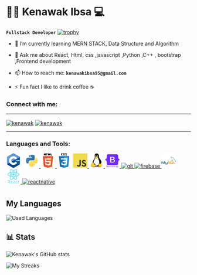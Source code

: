 ##

# 🏄‍♂️ Kenawak Ibsa 💻

**`Fullstack Developer`**
[![trophy](https://github-profile-trophy.vercel.app/?username=kenawak&theme=onedark)](https://github.com/ryo-ma/github-profile-trophy)
- 🌱 I’m currently learning MERN STACK, Data Structure and Algorithm

- 💬 Ask me about React, Html, css ,javascript ,Python ,C++ , bootstrap ,Frontend development

- 📫 How to reach me: **`kenawakibsa95@gmail.com`**

- ⚡ Fun fact I like to drink coffee ☕


### Connect with me:

---

<a href="https://linkedin.com/in/kenawak" target="blank"><img align="center" src="https://raw.githubusercontent.com/rahuldkjain/github-profile-readme-generator/master/src/images/icons/Social/linked-in-alt.svg" alt="kenawak" height="30" width="40" /></a>
<a href="https://t.me/Kenawak_Ibsa" target="blank">
<img align="center"  src="https://cdn-icons-png.flaticon.com/128/2111/2111644.png" alt="kenawak" height="40" width="39" >
</a>

---

### Languages and Tools:

<p align="left"> 
<a href="https://python.org" target="_blank" rel="noreferrer"><img src="https://raw.githubusercontent.com/devicons/devicon/master/icons/python/python-original.svg" alt="python" width="40" height="40"/> </a> <a href="https://reactjs.org/" target="_blank" rel="noreferrer"> </a>
<a href="https://cpp-lang.com" target="_blank" rel="noreferrer">
<img align="left" alt="C++" style="padding-right:10px;" src="https://raw.githubusercontent.com/devicons/devicon/master/icons/cplusplus/cplusplus-original.svg" alt="c++" width="40" height="40"/></a> 
<a href="https://www.w3.org/html/" target="_blank" rel="noreferrer"> <img src="https://raw.githubusercontent.com/devicons/devicon/master/icons/html5/html5-original-wordmark.svg" alt="html5" width="40" height="40"/> </a> 
<a href="https://www.w3schools.com/css/" target="_blank" rel="noreferrer"> <img src="https://raw.githubusercontent.com/devicons/devicon/master/icons/css3/css3-original-wordmark.svg" alt="css3" width="40" height="40"/></a> 
<a href="https://developer.mozilla.org/en-US/docs/Web/JavaScript" target="_blank" rel="noreferrer"> <img src="https://raw.githubusercontent.com/devicons/devicon/master/icons/javascript/javascript-original.svg" alt="javascript" width="40" height="40"/> </a> <a href="https://www.linux.org/" target="_blank" rel="noreferrer"> <img src="https://raw.githubusercontent.com/devicons/devicon/master/icons/linux/linux-original.svg" alt="linux" width="40" height="40"/> </a>
<a href="https://getbootstrap.com" target="_blank" rel="noreferrer"> <img src="https://raw.githubusercontent.com/devicons/devicon/master/icons/bootstrap/bootstrap-plain-wordmark.svg" alt="bootstrap" width="40" height="38"/> </a> 
 <a href="https://git-scm.com/" target="_blank" rel="noreferrer"> <img src="https://www.vectorlogo.zone/logos/git-scm/git-scm-icon.svg" alt="git" width="40" height="40"/> </a> 
 <a href="https://firebase.google.com/" target="_blank" rel="noreferrer"> <img src="https://www.vectorlogo.zone/logos/firebase/firebase-icon.svg" alt="firebase" width="40" height="40"/> </a> <a href="https://www.mysql.com/" target="_blank" rel="noreferrer"> <img src="https://raw.githubusercontent.com/devicons/devicon/master/icons/mysql/mysql-original-wordmark.svg" alt="mysql" width="40" height="40"/> </a>  <a href="https://www.python.org" target="_blank" rel="noreferrer"> <img src="https://raw.githubusercontent.com/devicons/devicon/master/icons/react/react-original-wordmark.svg" alt="react" width="40" height="40"/> </a> <a href="https://reactnative.dev/" target="_blank" rel="noreferrer"> <img src="https://reactnative.dev/img/header_logo.svg" alt="reactnative" width="40" height="40"/> </a> <a href="https://redux.js.org" target="_blank" rel="noreferrer"></a> </p>

#

## My Languages

![Used Languages](https://github-readme-stats.vercel.app/api/top-langs?username=kenawak&show_icons=true&locale=en&layout=compact&theme=gruvbox)

## 📊 Stats

![Kenawak's GitHub stats](https://github-readme-stats.vercel.app/api?username=kenawak&show_icons=true&theme=gruvbox)

<!-- <p>&nbsp;<img align="center" src="https://github-readme-stats.vercel.app/api?username=kenawak&show_icons=true&locale=en" alt="kenawak" /></p> -->

![My Streaks](https://github-readme-streak-stats.herokuapp.com/?user=kenawak&show_icons=true&theme=gruvbox)

